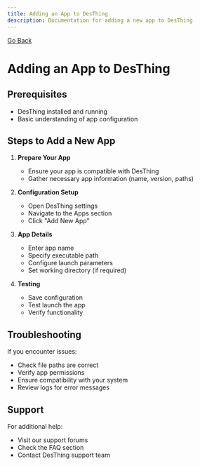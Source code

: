 ```yaml
---
title: Adding an App to DesThing
description: Documentation for adding a new app to DesThing
---
```


[Go Back](./deskthing.md)

# Adding an App to DesThing

## Prerequisites
- DesThing installed and running
- Basic understanding of app configuration

## Steps to Add a New App

1. **Prepare Your App**
   - Ensure your app is compatible with DesThing
   - Gather necessary app information (name, version, paths)

2. **Configuration Setup**
   - Open DesThing settings
   - Navigate to the Apps section
   - Click "Add New App"

3. **App Details**
   - Enter app name
   - Specify executable path
   - Configure launch parameters
   - Set working directory (if required)

4. **Testing**
   - Save configuration
   - Test launch the app
   - Verify functionality

## Troubleshooting

If you encounter issues:
- Check file paths are correct
- Verify app permissions
- Ensure compatibility with your system
- Review logs for error messages

## Support

For additional help:
- Visit our support forums
- Check the FAQ section
- Contact DesThing support team
